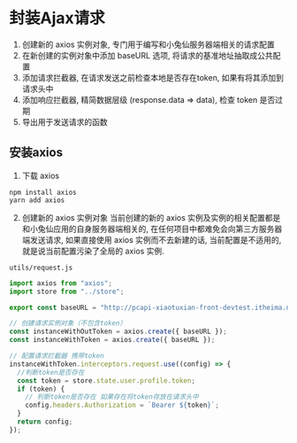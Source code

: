 # 封装Ajax请求

1. 创建新的 axios 实例对象, 专门用于编写和小兔仙服务器端相关的请求配置
2. 在新创建的实例对象中添加 baseURL 选项, 将请求的基准地址抽取成公共配置
3. 添加请求拦截器, 在请求发送之前检查本地是否存在token, 如果有将其添加到请求头中
4. 添加响应拦截器, 精简数据层级 (response.data => data), 检查 token 是否过期
5. 导出用于发送请求的函数

## 安装axios

1. 下载 axios

```shell
npm install axios
yarn add axios
```

2. 创建新的 axios 实例对象 当前创建的新的 axios 实例及实例的相关配置都是和小兔仙应用的自身服务器端相关的, 在任何项目中都难免会向第三方服务器端发送请求, 如果直接使用 axios 实例而不去新建的话,
   当前配置是不适用的, 就是说当前配置污染了全局的 axios 实例.

`utils/request.js`

```js
import axios from "axios";
import store from "../store";

export const baseURL = "http://pcapi-xiaotuxian-front-devtest.itheima.net/";

// 创建请求实例对象（不包含token）
const instanceWithOutToken = axios.create({ baseURL });
const instanceWithToken = axios.create({ baseURL });

// 配置请求拦截器 携带token
instanceWithToken.interceptors.request.use((config) => {
  //判断token是否存在
  const token = store.state.user.profile.token;
  if (token) {
    // 判断token是否存在 如果存在将token存放在请求头中
    config.headers.Authorization = `Bearer ${token}`;
  }
  return config;
});
```

